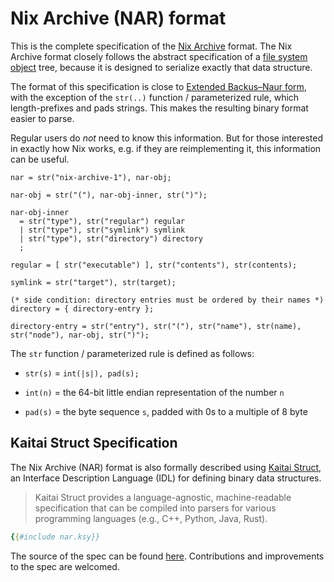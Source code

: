 # Nix Archive (NAR) format

This is the complete specification of the [Nix Archive] format.
The Nix Archive format closely follows the abstract specification of a [file system object] tree,
because it is designed to serialize exactly that data structure.

[Nix Archive]: @docroot@/store/file-system-object/content-address.md#nix-archive
[file system object]: @docroot@/store/file-system-object.md

The format of this specification is close to [Extended Backus–Naur form](https://en.wikipedia.org/wiki/Extended_Backus%E2%80%93Naur_form), with the exception of the `str(..)` function / parameterized rule, which length-prefixes and pads strings.
This makes the resulting binary format easier to parse.

Regular users do *not* need to know this information.
But for those interested in exactly how Nix works, e.g. if they are reimplementing it, this information can be useful.

```ebnf
nar = str("nix-archive-1"), nar-obj;

nar-obj = str("("), nar-obj-inner, str(")");

nar-obj-inner
  = str("type"), str("regular") regular
  | str("type"), str("symlink") symlink
  | str("type"), str("directory") directory
  ;

regular = [ str("executable") ], str("contents"), str(contents);

symlink = str("target"), str(target);

(* side condition: directory entries must be ordered by their names *)
directory = { directory-entry };

directory-entry = str("entry"), str("("), str("name"), str(name), str("node"), nar-obj, str(")");
```

The `str` function / parameterized rule is defined as follows:

- `str(s)` = `int(|s|), pad(s);`

- `int(n)` = the 64-bit little endian representation of the number `n`

- `pad(s)` = the byte sequence `s`, padded with 0s to a multiple of 8 byte

## Kaitai Struct Specification

The Nix Archive (NAR) format is also formally described using [Kaitai Struct](https://kaitai.io/), an Interface Description Language (IDL) for defining binary data structures.

> Kaitai Struct provides a language-agnostic, machine-readable specification that can be compiled into parsers for various programming languages (e.g., C++, Python, Java, Rust).

```yaml
{{#include nar.ksy}}
```

The source of the spec can be found [here](https://github.com/nixos/nix/blob/master/src/nix-manual/source/protocols/nix-archive/nar.ksy). Contributions and improvements to the spec are welcomed.